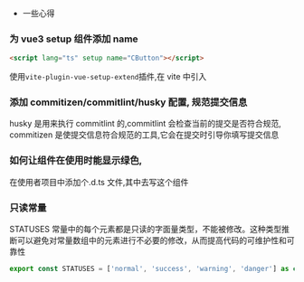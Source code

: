 - 一些心得

### 为 vue3 setup 组件添加 name

```html
<script lang="ts" setup name="CButton"></script>
```

使用`vite-plugin-vue-setup-extend`插件,在 vite 中引入

### 添加 commitizen/commitlint/husky 配置, 规范提交信息

husky 是用来执行 commitlint 的,commitlint 会检查当前的提交是否符合规范,
commitizen 是使提交信息符合规范的工具,它会在提交时引导你填写提交信息

### 如何让组件在使用时能显示绿色,

在使用者项目中添加个.d.ts 文件,其中去写这个组件

### 只读常量

STATUSES 常量中的每个元素都是只读的字面量类型，不能被修改。这种类型推断可以避免对常量数组中的元素进行不必要的修改，从而提高代码的可维护性和可靠性

```ts
export const STATUSES = ['normal', 'success', 'warning', 'danger'] as const
```
